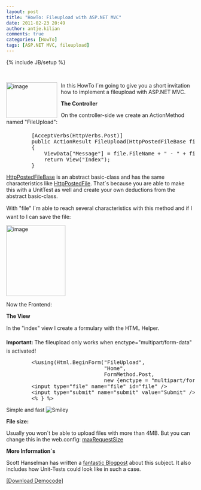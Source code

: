 ```yaml
---
layout: post
title: "HowTo: Fileupload with ASP.NET MVC"
date: 2011-02-23 20:49
author: antje.kilian
comments: true
categories: [HowTo]
tags: [ASP.NET MVC, fileupload]
---
```

{% include JB/setup %}
<p>&#160;</p>  <p><img style="background-image: none; border-bottom: 0px; border-left: 0px; margin: 0px 10px 0px 0px; padding-left: 0px; padding-right: 0px; border-top: 0px; border-right: 0px; padding-top: 0px" border="0" alt="image" align="left" src="http://code-inside.de/blog/wp-content/uploads/image_thumb47.png" width="136" height="95" />In this HowTo I´m going to give you a short invitation how to implement a fileupload with ASP.NET MVC.</p>  <p><b></b></p>  <p><b></b></p>  <p><strong></strong></p>  <!--more-->  <p><b>The Controller</b></p>  <p>On the controller-side we create an ActionMethod named "FileUpload":</p>  <div style="padding-bottom: 0px; margin: 0px; padding-left: 0px; padding-right: 0px; display: inline; float: none; padding-top: 0px" id="scid:812469c5-0cb0-4c63-8c15-c81123a09de7:eeae8ff0-79eb-4c11-95bf-645067d3aba9" class="wlWriterEditableSmartContent"><pre name="code" class="c#">        [AcceptVerbs(HttpVerbs.Post)]
        public ActionResult FileUpload(HttpPostedFileBase file)
        {
            ViewData["Message"] = file.FileName + " - " + file.ContentLength.ToString();
            return View("Index");
        }</pre></div>

<p><a href="http://msdn.microsoft.com/en-us/library/system.web.httppostedfilebase.aspx">HttpPostedFileBase</a> is an abstract basic-class and has the same characteristics like <a href="http://msdn.microsoft.com/en-us/library/system.web.httppostedfile.aspx">HttpPostedFile</a>. That´s because you are able to make this with a UnitTest as well and create your own deductions from the abstract basic-class.</p>

<p>With "file" I´m able to reach several characteristics with this method and if I want to I can save the file:</p>

<p><a href="http://code-inside.de/blog-in/wp-content/uploads/image128.png"><img style="background-image: none; border-bottom: 0px; border-left: 0px; margin: 0px 10px 0px 0px; padding-left: 0px; padding-right: 0px; display: inline; border-top: 0px; border-right: 0px; padding-top: 0px" title="image" border="0" alt="image" src="http://code-inside.de/blog-in/wp-content/uploads/image_thumb37.png" width="158" height="189" /></a></p>

<p>Now the Frontend:</p>

<p><b>The View </b></p>

<p>In the "index" view I create a formulary with the HTML Helper. </p>

<p><b>Important: </b>The fileupload only works when enctype="multipart/form-data" is activated!</p>

<div style="padding-bottom: 0px; margin: 0px; padding-left: 0px; padding-right: 0px; display: inline; float: none; padding-top: 0px" id="scid:812469c5-0cb0-4c63-8c15-c81123a09de7:da6c002d-7155-4b8b-98da-c8db77c3ff07" class="wlWriterEditableSmartContent"><pre name="code" class="c#">        &lt;%using(Html.BeginForm("FileUpload",
                               "Home",
                               FormMethod.Post,
                               new {enctype = "multipart/form-data"})) {%&gt;
        &lt;input type="file" name="file" id="file" /&gt;
        &lt;input type="submit" name="submit" value="Submit" /&gt;
        &lt;% } %&gt;</pre></div>

<p>Simple and fast <img style="border-bottom-style: none; border-right-style: none; border-top-style: none; border-left-style: none" class="wlEmoticon wlEmoticon-smile" alt="Smiley" src="http://code-inside.de/blog-in/wp-content/uploads/wlEmoticon-smile4.png" />&#160;</p>

<p><b>File size:</b></p>

<p>Usually you won´t be able to upload files with more than 4MB. But you can change this in the web.config: <a href="http://msdn.microsoft.com/en-us/library/system.web.configuration.httpruntimesection.maxrequestlength.aspx">maxRequestSize</a> </p>

<p><b></b></p>

<p><b>More Information´s</b></p>

<p>Scott Hanselman has written a <a href="http://www.hanselman.com/blog/ABackToBasicsCaseStudyImplementingHTTPFileUploadWithASPNETMVCIncludingTestsAndMocks.aspx">fantastic Blogpost</a> about this subject. It also includes how Unit-Tests could look like in such a case. </p>

<p><a href="http://code-inside.de/files/democode/mvcfileupload/mvcfileupload.zip">[Download Democode]</a></p>
